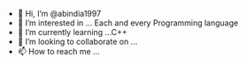 - 👋 Hi, I’m @abindia1997
- 👀 I’m interested in ... Each and every Programming language
- 🌱 I’m currently learning ...C++
- 💞️ I’m looking to collaborate on ...
- 📫 How to reach me ...

<!---
abindia1997/abindia1997 is a ✨ special ✨ repository because its `README.md` (this file) appears on your GitHub profile.
You can click the Preview link to take a look at your changes.
--->
